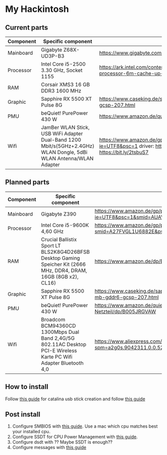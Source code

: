 # My Hackintosh

## Current parts

| Component | Specific component                                                                                                 | URL                                                                                                                                                                       |
| --------- | ------------------------------------------------------------------------------------------------------------------ | ------------------------------------------------------------------------------------------------------------------------------------------------------------------------- |
| Mainboard | Gigabyte Z68X-UD3P-B3                                                                                              | https://www.gigabyte.com/Motherboard/GA-Z68X-UD3P-B3-rev-10#ov                                                                                                            |
| Processor | Intel Core i5-2500 3.30 GHz, Socket 1155                                                                           | https://ark.intel.com/content/www/us/en/ark/products/52209/intel-core-i5-2500-processor-6m-cache-up-to-3-70-ghz.html                                                      |
| RAM       | Corsair XMS3 16 GB DDR3 1600 MHz                                                                                   |                                                                                                                                                                           |
| Graphic   | Sapphire RX 5500 XT Pulse 8G                                                                                       | https://www.caseking.de/sapphire-pulse-radeon-rx-5500-xt-8g-8192-mb-gddr6-gcsp-207.html                                                                                   |
| PMU       | beQuiet! PurePower 430 W                                                                                           | https://www.amazon.de/quiet-Pure-Power-L8-CM-430W-Netzteil/dp/B005JRGVAW                                                                                                  |
| Wifi      | JamBer WLAN Stick, USB WiFi Adapter Dual-Band 1200 Mbit/s(5GHz+2.4GHz) WLAN Dongle, 5dBi WLAN Antenna/WLAN Adapter | https://www.amazon.de/gp/product/B07XCJF9LZ/ref=ppx_yo_dt_b_asin_title_o00_s00?ie=UTF8&psc=1 driver: http://driver.cinfast.xyz/RTL_Driver_V1.3.zip or https://bit.ly/2tsbuS7 |

## Planned parts

| Component | Specific component                                                                                                 | URL                                                                                                |
| --------- | ------------------------------------------------------------------------------------------------------------------ | -------------------------------------------------------------------------------------------------- |
| Mainboard | Gigabyte Z390                                                                                                      | https://www.amazon.de/gp/product/B07HS4XS93/ref=ox_sc_mini_detail?ie=UTF8&psc=1&smid=AUAVRUONAQ4EG |
| Processor | Intel Core i5-9600K 4,60 GHz                                                                                       | https://www.amazon.de/gp/product/B07HHLX1R8/ref=ox_sc_act_image_2?smid=A27FVGL1U6882E&psc=1        |
| RAM       | Crucial Ballistix Sport LT BLS2K8G4D26BFSB Desktop Gaming Speicher Kit (2666 MHz, DDR4, DRAM, 16GB (8GB x2), CL16) | https://www.amazon.de/dp/B06XJ9LMRQ/?tag=tonymacx8603-21&th=1                                      |
| Graphic   | Sapphire RX 5500 XT Pulse 8G                                                                                       | https://www.caseking.de/sapphire-pulse-radeon-rx-5500-xt-8g-8192-mb-gddr6-gcsp-207.html            |
| PMU       | beQuiet! PurePower 430 W                                                                                           | https://www.amazon.de/quiet-Pure-Power-L8-CM-430W-Netzteil/dp/B005JRGVAW                           |  |
| Wifi      | Broadcom BCM94360CD 1300Mbps Dual Band 2,4G/5G 802.11AC Desktop PCI-E Wireless Karte PC Wifi Adapter Bluetooth 4,0 | https://www.aliexpress.com/item/32487754245.html?spm=a2g0s.9042311.0.0.521b4c4drENbH6              |

## How to install

Follow [this guide](https://www.tonymacx86.com/threads/how-to-create-a-macos-catalina-public-beta-installation-usb.278188/) for catalina usb stick creation and follow [this guide](https://www.tonymacx86.com/threads/unibeast-install-macos-mojave-on-any-supported-intel-based-pc.259381/)

## Post install

1. Configure SMBIOS with [this guide](https://www.tonymacx86.com/threads/guide-how-to-configure-your-systems-smbios-correctly.198155/). Use a mac which cpu matches best your installed cpu.
2. Configure SSDT for CPU Power Management with [this guide](https://www.tonymacx86.com/threads/quick-guide-to-generate-a-ssdt-for-cpu-power-management.177456/).
3. Configure dsdt with ?? Maybe SSDT is enough??
4. Configure messages with [this guide](https://www.tonymacx86.com/threads/an-idiots-guide-to-imessage.196827/)
